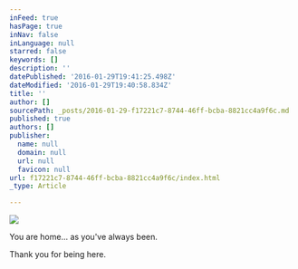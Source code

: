 ```yaml
---
inFeed: true
hasPage: true
inNav: false
inLanguage: null
starred: false
keywords: []
description: ''
datePublished: '2016-01-29T19:41:25.498Z'
dateModified: '2016-01-29T19:40:58.834Z'
title: ''
author: []
sourcePath: _posts/2016-01-29-f17221c7-8744-46ff-bcba-8821cc4a9f6c.md
published: true
authors: []
publisher:
  name: null
  domain: null
  url: null
  favicon: null
url: f17221c7-8744-46ff-bcba-8821cc4a9f6c/index.html
_type: Article

---
```

![](https://the-grid-user-content.s3-us-west-2.amazonaws.com/44c37199-5737-4020-a8d0-fdfd65271dc2.jpg)

You are home... as you've always been.

Thank you for being here.